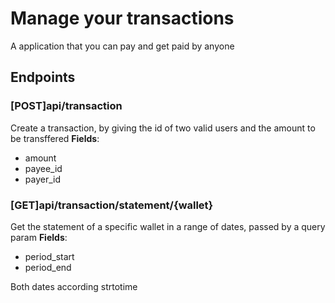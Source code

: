 # Manage your transactions
A application that you can pay and get paid by anyone

## Endpoints
### [POST]api/transaction
Create a transaction, by giving the id of two valid users and the amount to be transffered
**Fields**:
- amount
- payee_id
- payer_id

### [GET]api/transaction/statement/{wallet}
Get the statement of a specific wallet in a range of dates, passed by a query param
**Fields**:
- period_start
- period_end

Both dates according strtotime
